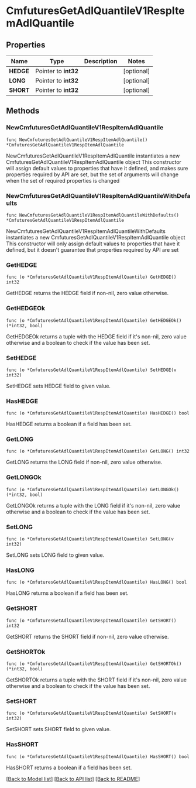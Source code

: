 # CmfuturesGetAdlQuantileV1RespItemAdlQuantile

## Properties

Name | Type | Description | Notes
------------ | ------------- | ------------- | -------------
**HEDGE** | Pointer to **int32** |  | [optional] 
**LONG** | Pointer to **int32** |  | [optional] 
**SHORT** | Pointer to **int32** |  | [optional] 

## Methods

### NewCmfuturesGetAdlQuantileV1RespItemAdlQuantile

`func NewCmfuturesGetAdlQuantileV1RespItemAdlQuantile() *CmfuturesGetAdlQuantileV1RespItemAdlQuantile`

NewCmfuturesGetAdlQuantileV1RespItemAdlQuantile instantiates a new CmfuturesGetAdlQuantileV1RespItemAdlQuantile object
This constructor will assign default values to properties that have it defined,
and makes sure properties required by API are set, but the set of arguments
will change when the set of required properties is changed

### NewCmfuturesGetAdlQuantileV1RespItemAdlQuantileWithDefaults

`func NewCmfuturesGetAdlQuantileV1RespItemAdlQuantileWithDefaults() *CmfuturesGetAdlQuantileV1RespItemAdlQuantile`

NewCmfuturesGetAdlQuantileV1RespItemAdlQuantileWithDefaults instantiates a new CmfuturesGetAdlQuantileV1RespItemAdlQuantile object
This constructor will only assign default values to properties that have it defined,
but it doesn't guarantee that properties required by API are set

### GetHEDGE

`func (o *CmfuturesGetAdlQuantileV1RespItemAdlQuantile) GetHEDGE() int32`

GetHEDGE returns the HEDGE field if non-nil, zero value otherwise.

### GetHEDGEOk

`func (o *CmfuturesGetAdlQuantileV1RespItemAdlQuantile) GetHEDGEOk() (*int32, bool)`

GetHEDGEOk returns a tuple with the HEDGE field if it's non-nil, zero value otherwise
and a boolean to check if the value has been set.

### SetHEDGE

`func (o *CmfuturesGetAdlQuantileV1RespItemAdlQuantile) SetHEDGE(v int32)`

SetHEDGE sets HEDGE field to given value.

### HasHEDGE

`func (o *CmfuturesGetAdlQuantileV1RespItemAdlQuantile) HasHEDGE() bool`

HasHEDGE returns a boolean if a field has been set.

### GetLONG

`func (o *CmfuturesGetAdlQuantileV1RespItemAdlQuantile) GetLONG() int32`

GetLONG returns the LONG field if non-nil, zero value otherwise.

### GetLONGOk

`func (o *CmfuturesGetAdlQuantileV1RespItemAdlQuantile) GetLONGOk() (*int32, bool)`

GetLONGOk returns a tuple with the LONG field if it's non-nil, zero value otherwise
and a boolean to check if the value has been set.

### SetLONG

`func (o *CmfuturesGetAdlQuantileV1RespItemAdlQuantile) SetLONG(v int32)`

SetLONG sets LONG field to given value.

### HasLONG

`func (o *CmfuturesGetAdlQuantileV1RespItemAdlQuantile) HasLONG() bool`

HasLONG returns a boolean if a field has been set.

### GetSHORT

`func (o *CmfuturesGetAdlQuantileV1RespItemAdlQuantile) GetSHORT() int32`

GetSHORT returns the SHORT field if non-nil, zero value otherwise.

### GetSHORTOk

`func (o *CmfuturesGetAdlQuantileV1RespItemAdlQuantile) GetSHORTOk() (*int32, bool)`

GetSHORTOk returns a tuple with the SHORT field if it's non-nil, zero value otherwise
and a boolean to check if the value has been set.

### SetSHORT

`func (o *CmfuturesGetAdlQuantileV1RespItemAdlQuantile) SetSHORT(v int32)`

SetSHORT sets SHORT field to given value.

### HasSHORT

`func (o *CmfuturesGetAdlQuantileV1RespItemAdlQuantile) HasSHORT() bool`

HasSHORT returns a boolean if a field has been set.


[[Back to Model list]](../README.md#documentation-for-models) [[Back to API list]](../README.md#documentation-for-api-endpoints) [[Back to README]](../README.md)


